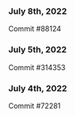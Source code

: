 ### July 8th, 2022

Commit #88124

### July 5th, 2022

Commit #314353


### July 4th, 2022

Commit #72281
